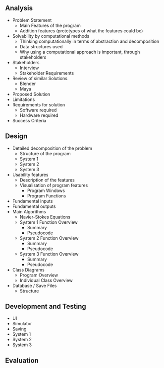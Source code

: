 ## Analysis
- Problem Statement
	- Main Features of the program
	- Addition features (prototypes of what the features could be)
- Solvability by computational methods
	- Thinking computationally in terms of abstraction and decomposition
	- Data structures used
	- Why using a computational approach is important, through stakeholders
- Stakeholders
	- Interview
	- Stakeholder Requirements
- Review of similar Solutions
	- Blender
	- Maya
- Proposed Solution
- Limitations
- Requirements for solution
	- Software required
	- Hardware required
- Success Criteria
## Design
- Detailed decomposition of the problem
	- Structure of the program
	- System 1
	- System 2
	- System 3
- Usability features
	- Description of the features
	- Visualisation of program features
		- Program Windows
		- Program Functions
- Fundamental inputs
- Fundamental outputs
- Main Algorithms
	- Navier-Stokes Equations
	- System 1 Function Overview
		- Summary
		- Pseudocode
	- System 2 Function Overview
		- Summary
		- Pseudocode
	- System 3 Function Overview
		- Summary
		- Pseudocode
- Class Diagrams
	- Program Overview
	- Individual Class Overview
- Database / Save Files
	- Structure
## Development and Testing
- UI
- Simulator
- Saving
- System 1
- System 2
- System 3
## Evaluation
